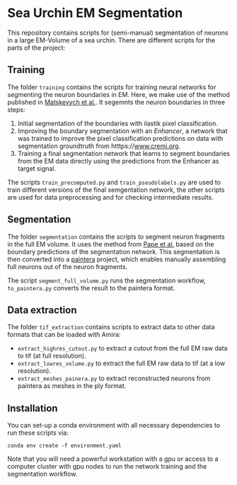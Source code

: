 # Sea Urchin EM Segmentation

This repository contains scripts for (semi-manual) segmentation of neurons in a large EM-Volume of a sea urchin.
There are different scripts for the parts of the project:

## Training

The folder `training` contains the scripts for training neural networks for segmenting the neuron boundaries in EM.
Here, we make use of the method published in [Matskevych et al.](https://www.frontiersin.org/articles/10.3389/fcomp.2022.805166/full).
It segemnts the neuron boundaries in three steps:
1. Initial segmentation of the boundaries with ilastik pixel classification.
2. Improving the boundary segmentation with an *Enhancer*, a network that was trained to improve the pixel classification predictions on data with segmentation groundtruth from htttps://www.cremi.org.
3. Training a final segmentation network that learns to segment boundaries from the EM data directly using the predictions from the Enhancer as target signal.

The scripts `train_precomputed.py` and `train_pseudolabels.py` are used to train different versions of the final semgentation network, the other scripts are used for data preprocessing and for checking intermediate results.

## Segmentation

The folder `segmentation` contains the scripts to segment neuron fragments in the full EM volume. It uses the method from [Pape et al.]() based on the boundary predictions of the segmentation network. This segmentation is then converted into a [paintera]() project, which enables manually assembling full neurons out of the neuron fragments.

The script `segment_full_volume.py` runs the segmentation workflow, `to_paintera.py` converts the result to the paintera format.

## Data extraction

The folder `tif_extraction` contains scripts to extract data to other data formats that can be loaded with Amira:
- `extract_highres_cutout.py` to extract a cutout from the full EM raw data to tif (at full resolution).
- `extract_lowres_volume.py` to extract the full EM raw data to tif (at a low resolution).
- `extract_meshes_painera.py` to extract reconstructed neurons from paintera as meshes in the ply format.

## Installation

You can set-up a conda environment with all necessary dependencies to run these scripts via:
```
conda env create -f environment.yaml
```

Note that you will need a powerful workstation with a gpu or access to a computer cluster with gpu nodes to run the network training and the segmentation workflow.
